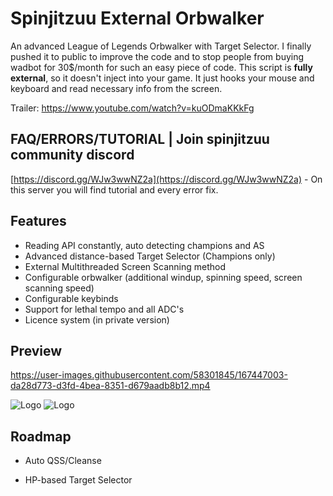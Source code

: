 # Spinjitzuu External Orbwalker

An advanced League of Legends Orbwalker with Target Selector. I finally pushed it to public to improve the code and to stop people from buying wadbot for 30$/month for such an easy piece of code.
This script is **fully external**, so it doesn't inject into your game. It just hooks your mouse and keyboard and read necessary info from the screen.

Trailer: https://www.youtube.com/watch?v=kuODmaKKkFg

## FAQ/ERRORS/TUTORIAL | Join spinjitzuu community discord
[https://discord.gg/WJw3wwNZ2a](https://discord.gg/WJw3wwNZ2a) - On this server you will find tutorial and every error fix.

## Features

- Reading API constantly, auto detecting champions and AS
- Advanced distance-based Target Selector (Champions only)
- External Multithreaded Screen Scanning method
- Configurable orbwalker (additional windup, spinning speed, screen scanning speed)
- Configurable keybinds
- Support for lethal tempo and all ADC's 
- Licence system (in private version)


## Preview
https://user-images.githubusercontent.com/58301845/167447003-da28d773-d3fd-4bea-8351-d679aadb8b12.mp4

![Logo](https://i.ibb.co/z88N4C2/spin.png)
![Logo](https://i.ibb.co/c8fyf1r/spin1.png)
## Roadmap

- Auto QSS/Cleanse

- HP-based Target Selector



